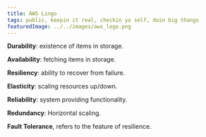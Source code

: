 ```yaml
---
title: AWS Lingo
tags: public, keepin it real, checkin yo self, doin big thangs
featuredImage: ../../images/aws_logo.png
---
```


**Durability**: existence of items in storage.

**Availability**: fetching items in storage.

**Resiliency**: ability to recover from failure.

**Elasticity**: scaling resources up/down.

**Reliability**: system providing functionality.

**Redundancy**: Horizontal scaling.

**Fault Tolerance**, refers to the feature of resilience. 